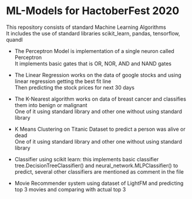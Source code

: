 # ML-Models for HactoberFest 2020

This repository consists of standard Machine Learning Algorithms<br>
It includes the use of standard libraries scikit_learn, pandas, tensorflow, quandl

* The Perceptron Model is implementation of a single neuron called Perceptron <br>
  It implements basic gates  that is OR, NOR, AND and NAND gates

* The Linear Regression works on the data of google stocks and using linear regression getting the best fit line <br>
  Then predicting the stock prices for next 30 days

* The K-Nearest algorithm works on data of breast cancer and classifies them into benign or malignant<br>
  One of it using standard library and other one without using standard library
 
* K Means Clustering on Titanic Dataset to predict a person was alive or dead<br>
  One of it using standard library and other one without using standard library<br>

* Classifier using scikit learn: this implements basic classifier tree.DecisionTreeClassifier() and neural_network.MLPClassifier() to predict,
  several other classifiers are mentioned as comment in the file

* Movie Recommender system using dataset of LightFM and predicting top 3 movies and comparing with actual top 3
